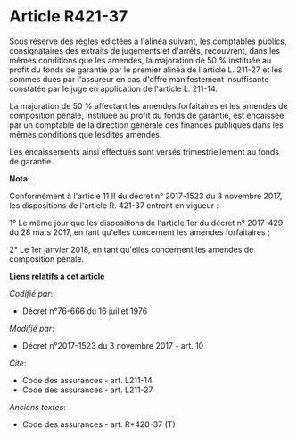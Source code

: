 # Article R421-37

Sous réserve des règles édictées à l'alinéa suivant, les comptables publics, consignataires des extraits de jugements et
d'arrêts, recouvrent, dans les mêmes conditions que les amendes, la majoration de 50 % instituée au profit du fonds de
garantie par le premier alinéa de l'article L. 211-27 et les sommes dues par l'assureur en cas d'offre manifestement
insuffisante constatée par le juge en application de l'article L. 211-14.

La majoration de 50 % affectant les amendes forfaitaires et les amendes de composition pénale, instituée au profit du fonds
de garantie, est encaissée par un comptable de la direction générale des finances publiques dans les mêmes conditions que
lesdites amendes.

Les encaissements ainsi effectués sont versés trimestriellement au fonds de garantie.

**Nota:**

Conformément à l'article 11 II du décret n° 2017-1523 du 3 novembre 2017, les dispositions de l'article R. 421-37 entrent en
vigueur :

1° Le même jour que les dispositions de l'article 1er du décret n° 2017-429 du 28 mars 2017, en tant qu'elles concernent les
amendes forfaitaires ;

2° Le 1er janvier 2018, en tant qu'elles concernent les amendes de composition pénale.

**Liens relatifs à cet article**

_Codifié par_:

  - Décret n°76-666 du 16 juillet 1976

_Modifié par_:

  - Décret n°2017-1523 du 3 novembre 2017 - art. 10

_Cite_:

  - Code des assurances - art. L211-14
  - Code des assurances - art. L211-27

_Anciens textes_:

  - Code des assurances - art. R*420-37 (T)
